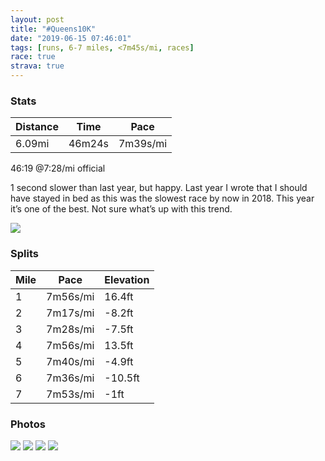 ```yaml
---
layout: post
title: "#Queens10K"
date: "2019-06-15 07:46:01"
tags: [runs, 6-7 miles, <7m45s/mi, races]
race: true
strava: true
---
```


### Stats

| Distance | Time | Pace |
|----------|------|------|
|6.09mi|46m24s|7m39s/mi|

46:19 @7:28/mi official

1 second slower than last year, but happy. Last year I wrote that I should have stayed in bed as this was the slowest race by now in 2018. This year it’s one of the best. Not sure what’s up with this trend.

<img src='https://maps.googleapis.com/maps/api/staticmap?maptype=roadmap&path=enc:iktwF`xtaMJ|@@b@P|BZpBRt@HPHZd@hA?PC@BF^r@Pd@^l@Rf@^n@`@b@PLb@FZCb@[LSHc@Gw@IKGOAKKUW_@Yk@QO_Aa@k@Fm@Ps@\_@J{CpAWHw@Lg@?i@ESQUMkA_Ag@w@OMQ_@?MDUj@qAHYVe@X_AJ?TLRPh@p@pBpC\r@p@lA@FHLFBPp@NjAAr@OjBMp@i@`CO`@g@t@k@r@_At@uA|@uAj@WDEDSC[DaB`@s@Vg@Xc@Ng@HGFgA^oAn@m@^o@f@]d@{@l@]PEHMDADE?YNaARYBs@Km@Au@RQPc@R{A`AgAj@c@N_Aj@IL@JCD[R]d@Kf@GNUVQBs@Ec@B[NaB|@S@iA`@EA]DQASNc@JMEy@XqAVyBPg@?eC[m@SmAo@wAaAe@e@kAcBcAkAIOa@i@c@s@AMLKVMH?j@jA?FN\pAvBl@r@j@x@h@l@^Z`Af@pBd@h@JfBNdAITG`@E`AYf@CRIZDPEJIHQz@YfAq@nBm@hA_APIjAUr@m@NAf@e@d@[VKXUj@[j@QhAo@hASvAA`AUp@i@LG?Eh@UJK@I@MEOUm@IK_@QIDGLBf@l@zCPfA\fAF\N^Zf@P^TP~@`@hBV\Bv@GR@^KH@vAQXMJOPQN[nAsAx@aBJcA?{@Ek@Ie@W_AQoAIqAIi@c@gBOcAB_@J[RYn@WdAQZ_@NE`@o@@e@Ia@O_@[[o@g@m@Qa@JYPcA^YVGN@HEN@XXdALn@Ej@MT_@R]XSLc@NUL{@VWBcA\mCrA]TmBv@aAd@QYIWMq@KYAOI[@IPWd@WpAi@|@[\@r@Jh@?b@QRSJWB]CQ@IG[G[IMOOa@Se@C_@F}@l@I?i@OEEc@S}Bo@]GeAc@_AYg@IYS]MSOuAa@e@YqAi@m@OGWYo@B]Pi@p@{@JUb@k@^o@h@k@PYd@g@NUfAeATMLOXM`Ao@JJHRZ`Bt@hBLr@Tn@F^Tf@XjAh@`AJVJ\Hf@l@|BRDVA\UGUg@uAIk@Oi@Ga@CiA[y@Ec@Mk@MSOk@KwASm@Kc@Is@Kc@Y}@EGMEo@GGM_@oA&key=AIzaSyC1MId7bFpkLXNAaYhBSTb8jLyiSqzbDtM&size=800x800&markers=color:yellow|label:S|40.74181,-73.83953&markers=color:green|label:F|40.74841000000001,-73.83911000000003'>

### Splits

| Mile | Pace | Elevation |
|------|------|-----------|
|1|7m56s/mi|16.4ft|
|2|7m17s/mi|-8.2ft|
|3|7m28s/mi|-7.5ft|
|4|7m56s/mi|13.5ft|
|5|7m40s/mi|-4.9ft|
|6|7m36s/mi|-10.5ft|
|7|7m53s/mi|-1ft|

### Photos
<img src='https://dgtzuqphqg23d.cloudfront.net/k5IpXyT8gvwsZ7r8boozpHcAORVjfPApfqgLDNyWfIo-768x576.jpg'>

<img src='https://dgtzuqphqg23d.cloudfront.net/s1xNFMfM21r_avWZsoOeyUz34vDt2rQ1s8nHmCyvE5s-634x768.jpg'>

<img src='https://dgtzuqphqg23d.cloudfront.net/OJ48ptgdGz28J2gAYIdMZT2_6aAmvOqQJlDDaSmJmU8-768x631.jpg'>

<img src='https://dgtzuqphqg23d.cloudfront.net/XFsx6DNeqHAPevqXWGpy4LJq2U3PO2mEcLtAUzTEIhM-511x768.jpg'>

